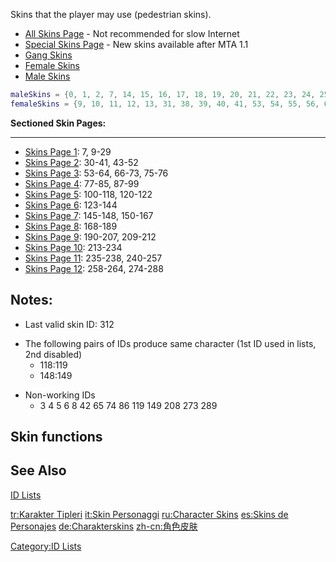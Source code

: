 Skins that the player may use (pedestrian skins).

-   [All Skins Page](/docs/all_skins_page.md "wikilink") - Not recommended for slow Internet
-   [Special Skins Page](/docs/special_skins_page.md "wikilink") - New skins available after MTA 1.1
-   [Gang Skins](/docs/gang_skins.md "wikilink")
-   [Female Skins](/docs/female_skins.md "wikilink")
-   [Male Skins](/docs/male_skins.md "wikilink")

``` lua
maleSkins = {0, 1, 2, 7, 14, 15, 16, 17, 18, 19, 20, 21, 22, 23, 24, 25, 26, 27, 28, 29, 30, 32, 33, 34, 35, 36, 37, 43, 44, 45, 46, 47, 48, 49, 50, 51, 52, 57, 58, 59, 60, 61, 62, 66, 67, 68, 70, 71, 72, 73, 78, 79, 80, 81, 82, 83, 84, 94, 95, 96, 97, 98, 99, 100, 101, 102, 103, 104, 105, 106, 107, 108, 109, 110, 111, 112, 113, 114, 115, 116, 117, 118, 120, 121, 122, 123, 124, 125, 126, 127, 128, 132, 133, 134, 135, 136, 137, 142, 143, 144, 146, 147, 153, 154, 155, 156, 158, 159, 160, 161, 162, 163, 164, 165, 166, 167, 168, 170, 171, 173, 174, 175, 176, 177, 179, 180, 181, 182, 183, 184, 185, 186, 187, 188, 189, 200, 202, 203, 204, 206, 209, 210, 212, 213, 217, 220, 221, 222, 223, 227, 228, 229, 230, 234, 235, 236, 239, 240, 241, 242, 247, 248, 249, 250, 252, 253, 254, 255, 258, 259, 260, 261, 262, 264, 265, 266, 267, 268, 269, 270, 271, 272, 274, 275, 276, 277, 278, 279, 280, 281, 282, 283, 284, 285, 286, 287, 288, 290, 291, 292, 293, 294, 295, 296, 297, 299, 300, 301, 302, 303, 305, 306, 307, 308, 309, 310, 311, 312}
femaleSkins = {9, 10, 11, 12, 13, 31, 38, 39, 40, 41, 53, 54, 55, 56, 63, 64, 69, 75, 76, 77, 85, 87, 88, 89, 90, 91, 92, 93, 129, 130, 131, 138, 139, 140, 141, 145, 148, 150, 151, 152, 157, 169, 172, 178, 190, 191, 192, 193, 194, 195, 196, 197, 198, 199, 201, 205, 207, 211, 214, 215, 216, 218, 219, 224, 225, 226, 231, 232, 233, 237, 238, 243, 244, 245, 246, 251, 256, 257, 263, 298, 304}
```

**Sectioned Skin Pages:**

------------------------------------------------------------------------

-   [Skins Page 1](/docs/skins_page_1.md "wikilink"): 7, 9-29
-   [Skins Page 2](/docs/skins_page_2.md "wikilink"): 30-41, 43-52
-   [Skins Page 3](/docs/skins_page_3.md "wikilink"): 53-64, 66-73, 75-76
-   [Skins Page 4](/docs/skins_page_4.md "wikilink"): 77-85, 87-99
-   [Skins Page 5](/docs/skins_page_5.md "wikilink"): 100-118, 120-122
-   [Skins Page 6](/docs/skins_page_6.md "wikilink"): 123-144
-   [Skins Page 7](/docs/skins_page_7.md "wikilink"): 145-148, 150-167
-   [Skins Page 8](/docs/skins_page_8.md "wikilink"): 168-189
-   [Skins Page 9](/docs/skins_page_9.md "wikilink"): 190-207, 209-212
-   [Skins Page 10](/docs/skins_page_10.md "wikilink"): 213-234
-   [Skins Page 11](/docs/skins_page_11.md "wikilink"): 235-238, 240-257
-   [Skins Page 12](/docs/skins_page_12.md "wikilink"): 258-264, 274-288

Notes:
------

-   Last valid skin ID: 312

<!-- -->

-   The following pairs of IDs produce same character (1st ID used in lists, 2nd disabled)
    -   118:119
    -   148:149

<!-- -->

-   Non-working IDs
    -   3 4 5 6 8 42 65 74 86 119 149 208 273 289

Skin functions
--------------

See Also
--------

[ID Lists](/docs/id.md "wikilink")

[tr:Karakter Tipleri](/docs/tr:karakter_tipleri.md "wikilink") [it:Skin Personaggi](/docs/it:skin_personaggi.md "wikilink") [ru:Character Skins](/docs/ru:character_skins.md "wikilink") [es:Skins de Personajes](/docs/es:skins_de_personajes.md "wikilink") [de:Charakterskins](/docs/de:charakterskins.md "wikilink") [zh-cn:角色皮肤](/docs/zh-cn:角色皮肤.md "wikilink")

[Category:ID Lists](/docs/category:id_lists.md "wikilink")
